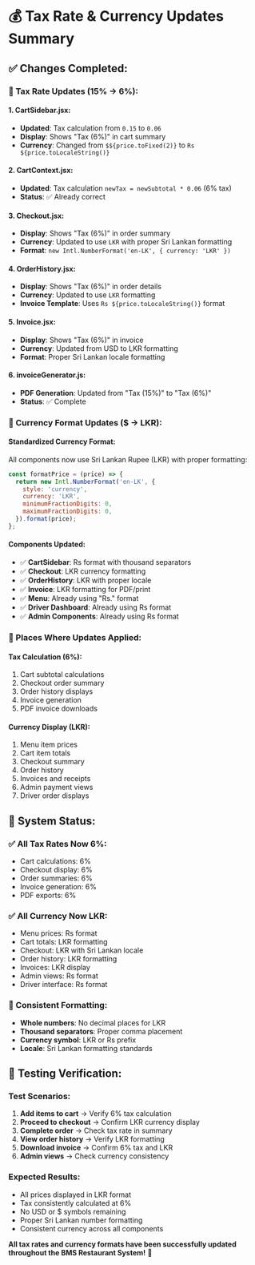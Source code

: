 # 💰 **Tax Rate & Currency Updates Summary**

## ✅ **Changes Completed:**

### **🧮 Tax Rate Updates (15% → 6%):**

#### **1. CartSidebar.jsx:**
- **Updated**: Tax calculation from `0.15` to `0.06`
- **Display**: Shows "Tax (6%)" in cart summary
- **Currency**: Changed from `$${price.toFixed(2)}` to `Rs ${price.toLocaleString()}`

#### **2. CartContext.jsx:**
- **Updated**: Tax calculation `newTax = newSubtotal * 0.06` (6% tax)
- **Status**: ✅ Already correct

#### **3. Checkout.jsx:**
- **Display**: Shows "Tax (6%)" in order summary
- **Currency**: Updated to use `LKR` with proper Sri Lankan formatting
- **Format**: `new Intl.NumberFormat('en-LK', { currency: 'LKR' })`

#### **4. OrderHistory.jsx:**
- **Display**: Shows "Tax (6%)" in order details
- **Currency**: Updated to use `LKR` formatting
- **Invoice Template**: Uses `Rs ${price.toLocaleString()}` format

#### **5. Invoice.jsx:**
- **Display**: Shows "Tax (6%)" in invoice
- **Currency**: Updated from USD to LKR formatting
- **Format**: Proper Sri Lankan locale formatting

#### **6. invoiceGenerator.js:**
- **PDF Generation**: Updated from "Tax (15%)" to "Tax (6%)"
- **Status**: ✅ Complete

### **💱 Currency Format Updates ($ → LKR):**

#### **Standardized Currency Format:**
All components now use Sri Lankan Rupee (LKR) with proper formatting:

```javascript
const formatPrice = (price) => {
  return new Intl.NumberFormat('en-LK', {
    style: 'currency',
    currency: 'LKR',
    minimumFractionDigits: 0,
    maximumFractionDigits: 0,
  }).format(price);
};
```

#### **Components Updated:**
- ✅ **CartSidebar**: Rs format with thousand separators
- ✅ **Checkout**: LKR currency formatting
- ✅ **OrderHistory**: LKR with proper locale
- ✅ **Invoice**: LKR formatting for PDF/print
- ✅ **Menu**: Already using "Rs." format
- ✅ **Driver Dashboard**: Already using Rs format
- ✅ **Admin Components**: Already using Rs format

### **📍 Places Where Updates Applied:**

#### **Tax Calculation (6%):**
1. Cart subtotal calculations
2. Checkout order summary
3. Order history displays
4. Invoice generation
5. PDF invoice downloads

#### **Currency Display (LKR):**
1. Menu item prices
2. Cart item totals
3. Checkout summary
4. Order history
5. Invoices and receipts
6. Admin payment views
7. Driver order displays

## **🎯 System Status:**

### **✅ All Tax Rates Now 6%:**
- Cart calculations: 6%
- Checkout display: 6%
- Order summaries: 6%
- Invoice generation: 6%
- PDF exports: 6%

### **✅ All Currency Now LKR:**
- Menu prices: Rs format
- Cart totals: LKR formatting
- Checkout: LKR with Sri Lankan locale
- Order history: LKR formatting
- Invoices: LKR display
- Admin views: Rs format
- Driver interface: Rs format

### **🔄 Consistent Formatting:**
- **Whole numbers**: No decimal places for LKR
- **Thousand separators**: Proper comma placement
- **Currency symbol**: LKR or Rs prefix
- **Locale**: Sri Lankan formatting standards

## **🧪 Testing Verification:**

### **Test Scenarios:**
1. **Add items to cart** → Verify 6% tax calculation
2. **Proceed to checkout** → Confirm LKR currency display
3. **Complete order** → Check tax rate in summary
4. **View order history** → Verify LKR formatting
5. **Download invoice** → Confirm 6% tax and LKR
6. **Admin views** → Check currency consistency

### **Expected Results:**
- All prices displayed in LKR format
- Tax consistently calculated at 6%
- No USD or $ symbols remaining
- Proper Sri Lankan number formatting
- Consistent currency across all components

**All tax rates and currency formats have been successfully updated throughout the BMS Restaurant System!** 🎉